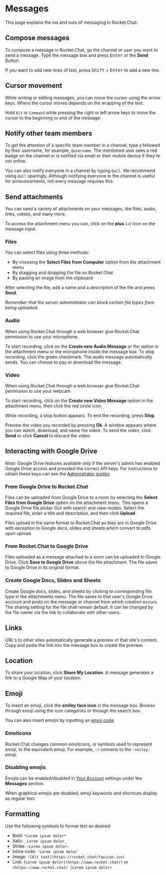 # Messages

This page explains the ins and outs of messaging in Rocket.Chat.

## Compose messages

To compose a message in Rocket.Chat, go the channel or user you want to send a message. Type the message box and press <kbd>Enter</kbd> or the **Send** Button.

If you want to add new lines of text, press <kbd>Shift</kbd> + <kbd>Enter</kbd> to add a new line.

## Cursor movement

While writing or editing messages, you can move the cursor using the arrow keys. Where the cursor moves depends on the wrapping of the text.

Hold `Alt` or `Command` while pressing the right or left arrow keys to move the cursor to the beginning or end of the message.

## Notify other team members

To get the attention of a specific team member in a channel, type `@` followed by their username, for example, `@username`. The mentioned user sees a red badge on the channel or is notified via email or their mobile device if they're not online.

You can also notify everyone in a channel by typing `@all`. We recommend using `@all` sparingly. Although notifying everyone in the channel is useful for announcements, not every message requires this.

## Send attachments

You can send a variety of attachments on your messages, like files, audio, links, videos, and many more.

To access the attachment menu you can, click on the **plus** (+) icon on the message input.

### Files

You can select files using three methods:

- By choosing the **Select Files from Computer** option from the attachment menu
- By dragging and dropping the file on Rocket.Chat
- By pasting an image from the clipboard

After selecting the file,  add a name and a description of the file and press **Send**.

_Remember that the server administrator can block certain file types from being uploaded._

### Audio

When using Rocket.Chat through a web browser give Rocket.Chat permission to use your microphone.

To start recording, click on the **Create new Audio Message** or the option in the attachment menu or the microphone inside the message box. To stop recording, click the green checkmark. The audio message automatically sends. You can choose to pay or download the message.

### Video

When using Rocket.Chat through a web browser give Rocket.Chat permission to use your webcam.

To start recording, click on the **Create new Video Message** option in the attachment menu, then click the red circle icon.

While recording, a stop button appears. To end the recording, press **Stop**.

Preview the video you recorded by pressing **Ok**. A window appears where you can watch, download, and name the video. To send the video, click **Send** or click **Cancel** to discard the video.

## Interacting with Google Drive

_Note:_ Google Drive features available only if the server's admin has enabled Google Drive access and provided the correct API keys. For instructions to obtain these keys can see the [Administrator guides](../../administrator-guides/).

### From Google Drive to Rocket.Chat

Files can be uploaded from Google Drive to a room by selecting the **Select Files from Google Drive** option on the attachment menu. This opens a Google Drive file picker GUI with search and view modes. Select the required file, enter a title and description, and then click **Upload**.

Files upload in the same format to Rocket.Chat as they are in Google Drive with exception to Google docs, slides and sheets which convert to pdfs upon upload.

### From Rocket.Chat to Google Drive

Files uploaded as a message attached to a room can be uploaded to Google Drive. Click **Save to Google Drive** above the file attachment.
The file saves to Google Drive in its original format.

### Create Google Docs, Slides and Sheets

Create Google docs, slides, and sheets by clicking to corresponding file type in the attachments menu. The file saves to that user's Google Drive account and posts on the message or channel from which creation occurs. The sharing setting for the file shall remain default. It can be changed by the file owner via the link to collaborate with other users.

## Links

URL's to other sites automatically generate a preview of that site's content. Copy and paste the link into the message box to create the preview.

## Location

To share your location, click  **Share My Location**. A message generates a link to a Google Map of your location.

## Emoji

To insert an emoji, click the **smiley face icon** in the message box. Browse through emoji using the icon categories or through the search box.

You can also insert emojis by inputting an [emoji code](https://www.webfx.com/tools/emoji-cheat-sheet/).

### Emoticons

Rocket.Chat changes common emoticons, or symbols used to represent emoji, to the equivalent emoji. For example, `:)` converts to the `:smiley:` emoji.

### Disabling emojis

Emojis can be enabled/disabled in [Your Account](../manage-your-account/) settings under the **Messages** section.

When graphical emojis are disabled, emoji keywords and shortcuts display as regular text.

## Formatting

Use the following symbols to format text as desired:

* Bold: `*Lorem ipsum dolor*`
* Italic: `_Lorem ipsum dolor_`
* Strike: `~Lorem ipsum dolor~`
* Inline code: `` `Lorem ipsum dolor` ``
* Image: `![Alt text](https://rocket.chat/favicon.ico)`
* Link: `[Lorem ipsum dolor](https://www.rocket.chat/)` or `<https://www.rocket.chat/ |Lorem ipsum dolor>`
